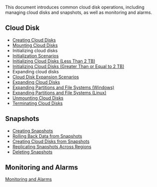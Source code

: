 This document introduces common cloud disk operations, including managing cloud disks and snapshots, as well as monitoring and alarms. 
## Cloud Disk
- [Creating Cloud Disks](https://intl.cloud.tencent.com/document/product/362/5744)
- [Mounting Cloud Disks](https://intl.cloud.tencent.com/zh/document/product/362/32401)
- Initializing cloud disks
 - [Initialization Scenarios](https://intl.cloud.tencent.com/document/product/362/31596)
 - [Initializing Cloud Disks (Less Than 2 TB)](https://intl.cloud.tencent.com/zh/document/product/362/31597)
 - [Initializing Cloud Disks (Greater Than or Equal to 2 TB)](https://intl.cloud.tencent.com/zh/document/product/362/31598)
- Expanding cloud disks
 - [Cloud Disk Expansion Scenarios](https://intl.cloud.tencent.com/document/product/362/31600)
 - [Expanding Cloud Disks](https://intl.cloud.tencent.com/document/product/362/5747)
 - [Expanding Partitions and File Systems (Windows)](https://intl.cloud.tencent.com/document/product/362/31601)
 - [Expanding Partitions and File Systems (Linux)](https://intl.cloud.tencent.com/zh/document/product/362/31602)
- [Unmounting Cloud Disks](https://intl.cloud.tencent.com/document/product/362/32400)
- [Terminating Cloud Disks](https://intl.cloud.tencent.com/zh/document/product/362/32399)

## Snapshots
- [Creating Snapshots](https://intl.cloud.tencent.com/document/product/362/5755)
- [Rolling Back Data from Snapshots](https://intl.cloud.tencent.com/document/product/362/5756)
- [Creating Cloud Disks from Snapshots](https://intl.cloud.tencent.com/document/product/362/5757)
- [Replicating Snapshots Across Regions](https://intl.cloud.tencent.com/document/product/362/31623)
- [Deleting Snapshots](https://intl.cloud.tencent.com/document/product/362/5758)

## Monitoring and Alarms
[Monitoring and Alarms](https://intl.cloud.tencent.com/document/product/362/6742)

